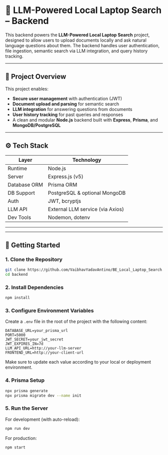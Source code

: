# 🧠 LLM-Powered Local Laptop Search – Backend

This backend powers the **LLM-Powered Local Laptop Search** project, designed to allow users to upload documents locally and ask natural language questions about them. The backend handles user authentication, file ingestion, semantic search via LLM integration, and query history tracking.

---

## 📌 Project Overview

This project enables:

- **Secure user management** with authentication (JWT)
- **Document upload and parsing** for semantic search
- **LLM integration** for answering questions from documents
- **User history tracking** for past queries and responses
- A clean and modular **Node.js** backend built with **Express**, **Prisma**, and **MongoDB/PostgreSQL**

---

## ⚙️ Tech Stack

| Layer         | Technology                     |
|---------------|---------------------------------|
| Runtime       | Node.js                         |
| Server        | Express.js (v5)                 |
| Database ORM  | Prisma ORM                      |
| DB Support    | PostgreSQL & optional MongoDB   |
| Auth          | JWT, bcryptjs                   |
| LLM API       | External LLM service (via Axios)|
| Dev Tools     | Nodemon, dotenv                 |

---


---

## 🚀 Getting Started

### 1. Clone the Repository

```bash
git clone https://github.com/VaibhavYadavAntino/BE_Local_Laptop_Search.git
cd backend
```
### 2. Install Dependencies

```bash
npm install
```

### 3. Configure Environment Variables

Create a `.env` file in the root of the project with the following content:

```env
DATABASE_URL=your_prisma_url
PORT=5000
JWT_SECRET=your_jwt_secret
JWT_EXPIRES_IN=7d
LLM_API_URL=http://your-llm-server
FRONTEND_URL=http://your-client-url
```
Make sure to update each value according to your local or deployment environment.


### 4. Prisma Setup

```bash
npx prisma generate
npx prisma migrate dev --name init
```

### 5. Run the Server

For development (with auto-reload):
```bash
npm run dev
```
For production:
```bash
npm start
```


